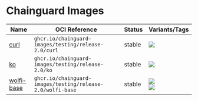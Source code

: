 # Chainguard Images

| Name | OCI Reference | Status | Variants/Tags |
| ----- | ----- | ----- |  -------- |
| [curl](./images/curl) | `ghcr.io/chainguard-images/testing/release-2.0/curl` | stable | [![](https://storage.googleapis.com/chainguard-images-build-outputs/badges/curl.build.status.latest.svg)](images/curl/configs/latest.apko.yaml) |
| [ko](./images/ko) | `ghcr.io/chainguard-images/testing/release-2.0/ko` | stable | [![](https://storage.googleapis.com/chainguard-images-build-outputs/badges/ko.build.status.latest.svg)](images/ko/configs/latest.apko.yaml) |
| [wolfi-base](./images/wolfi-base) | `ghcr.io/chainguard-images/testing/release-2.0/wolfi-base` | stable | [![](https://storage.googleapis.com/chainguard-images-build-outputs/badges/wolfi-base.build.status.latest-dev.svg)](images/wolfi-base/configs/latest.apko.yaml)<br/>[![](https://storage.googleapis.com/chainguard-images-build-outputs/badges/wolfi-base.build.status.latest.svg)](images/wolfi-base/configs/latest.apko.yaml) |
